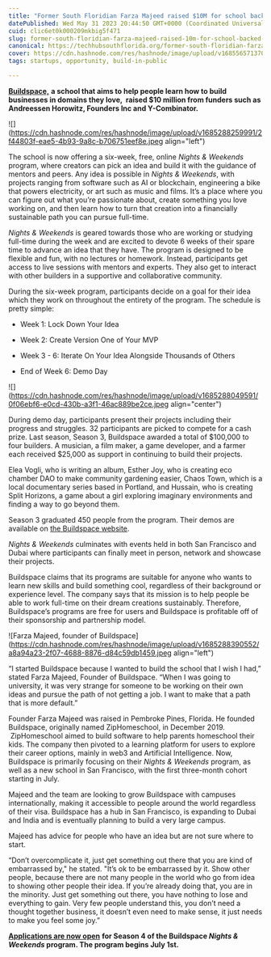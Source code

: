 ```yaml
---
title: "Former South Floridian Farza Majeed raised $10M for school backed by Andreessen Horowitz; now helping others' ideas come to life"
datePublished: Wed May 31 2023 20:44:50 GMT+0000 (Coordinated Universal Time)
cuid: clic6et0k000209mkbig5f471
slug: former-south-floridian-farza-majeed-raised-10m-for-school-backed-by-andreessen-horowitz-now-helping-others-ideas-come-to-life
canonical: https://techhubsouthflorida.org/former-south-floridian-farza-majeed-raised-10m-backed-by-andreesseen-horowitz-now-helping-others-ideas-come-to-life/
cover: https://cdn.hashnode.com/res/hashnode/image/upload/v1685565713705/8ae4da71-3a5f-42d1-a52c-f610ae87b81c.webp
tags: startups, opportunity, build-in-public

---
```


[**Buildspace,**](http://buildspace.so/) **a school that aims to help people learn how to build businesses in domains they love,  raised $10 million from funders such as Andreessen Horowitz, Founders Inc and Y-Combinator.**

![](https://cdn.hashnode.com/res/hashnode/image/upload/v1685288259991/2f44803f-eae5-4b93-9a8c-b706751eef8e.jpeg align="left")

The school is now offering a six-week, free, online *Nights & Weekends* program, where creators can pick an idea and build it with the guidance of mentors and peers. Any idea is possible in *Nights & Weekends*, with projects ranging from software such as AI or blockchain, engineering a bike that powers electricity, or art such as music and films. It’s a place where you can figure out what you’re passionate about, create something you love working on, and then learn how to turn that creation into a financially sustainable path you can pursue full-time.

*Nights & Weekends* is geared towards those who are working or studying full-time during the week and are excited to devote 6 weeks of their spare time to advance an idea that they have. The program is designed to be flexible and fun, with no lectures or homework. Instead, participants get access to live sessions with mentors and experts. They also get to interact with other builders in a supportive and collaborative community.

During the six-week program, participants decide on a goal for their idea which they work on throughout the entirety of the program. The schedule is pretty simple:

* Week 1: Lock Down Your Idea
    
* Week 2: Create Version One of Your MVP
    
* Week 3 - 6: Iterate On Your Idea Alongside Thousands of Others
    
* End of Week 6: Demo Day
    

![](https://cdn.hashnode.com/res/hashnode/image/upload/v1685288049591/0f06ebf6-e0cd-430b-a3f1-46ac889be2ce.jpeg align="center")

During demo day, participants present their projects including their progress and struggles. 32 participants are picked to compete for a cash prize. Last season, Season 3, Buildspace awarded a total of $100,000 to four builders. A musician, a film maker, a game developer, and a farmer each received $25,000 as support in continuing to build their projects.

Elea Vogli, who is writing an album, Esther Joy, who is creating eco chamber DAO to make community gardening easier, Chaos Town, which is a local documentary series based in Portland, and Hussain, who is creating Split Horizons, a game about a girl exploring imaginary environments and finding a way to go beyond them.

Season 3 graduated 450 people from the program. Their demos are available on [the Buildspace website](https://buildspace.so/demoday).

*Nights & Weekends* culminates with events held in both San Francisco and Dubai where participants can finally meet in person, network and showcase their projects.

Buildspace claims that its programs are suitable for anyone who wants to learn new skills and build something cool, regardless of their background or experience level. The company says that its mission is to help people be able to work full-time on their dream creations sustainably. Therefore, Buildspace’s programs are free for users and Buildspace is profitable off of their sponsorship and partnership model.

![Farza Majeed, founder of Buildspace](https://cdn.hashnode.com/res/hashnode/image/upload/v1685288390552/a8a94a23-2f07-4688-8876-d84c59db1459.jpeg align="left")

“I started Buildspace because I wanted to build the school that I wish I had,” stated Farza Majeed, Founder of Buildspace. “When I was going to university, it was very strange for someone to be working on their own ideas and pursue the path of not getting a job. I want to make that a path that is more default.”

Founder Farza Majeed was raised in Pembroke Pines, Florida. He founded Buildspace, originally named ZipHomeschool, in December 2019.  ZipHomeschool aimed to build software to help parents homeschool their kids. The company then pivoted to a learning platform for users to explore their career options, mainly in web3 and Artificial Intelligence. Now, Buildspace is primarily focusing on their *Nights & Weekends* program, as well as a new school in San Francisco, with the first three-month cohort starting in July.

Majeed and the team are looking to grow Buildspace with campuses internationally, making it accessible to people around the world regardless of their visa. Buildspace has a hub in San Francisco, is expanding to Dubai and India and is eventually planning to build a very large campus.

Majeed has advice for people who have an idea but are not sure where to start.

“Don’t overcomplicate it, just get something out there that you are kind of embarrassed by," he stated. "It’s ok to be embarrassed by it. Show other people, because there are not many people in the world who go from idea to showing other people their idea. If you’re already doing that, you are in the minority. Just get something out there, you have nothing to lose and everything to gain. Very few people understand this, you don’t need a thought together business, it doesn’t even need to make sense, it just needs to make you feel some joy.”

[**Applications are now open**](https://buildspace.so/) **for Season 4 of the Buildspace *Nights & Weekends* program. The program begins July 1st.**